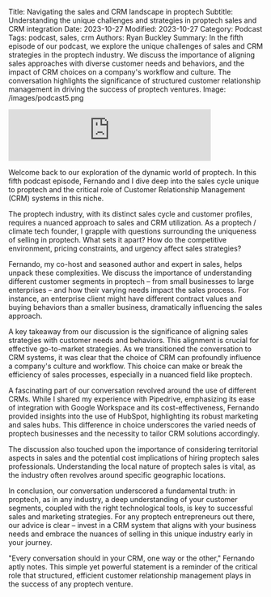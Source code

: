 Title: Navigating the sales and CRM landscape in proptech
Subtitle: Understanding the unique challenges and strategies in proptech sales and CRM integration
Date: 2023-10-27
Modified: 2023-10-27
Category: Podcast
Tags: podcast, sales, crm
Authors: Ryan Buckley
Summary: In the fifth episode of our podcast, we explore the unique challenges of sales and CRM strategies in the proptech industry. We discuss the importance of aligning sales approaches with diverse customer needs and behaviors, and the impact of CRM choices on a company's workflow and culture. The conversation highlights the significance of structured customer relationship management in driving the success of proptech ventures.
Image: /images/podcast5.png


<iframe src="https://podcasters.spotify.com/pod/show/thisweekinproptech/embed/episodes/Moving-Down-the-Funnel---Sales-Motion-and-CRM-e2baf5f/a-aai3thu" height="102px" width="400px" frameborder="0" scrolling="no"></iframe>

Welcome back to our exploration of the dynamic world of proptech. In this fifth podcast episode, Fernando and I dive deep into the sales cycle unique to proptech and the critical role of Customer Relationship Management (CRM) systems in this niche.

The proptech industry, with its distinct sales cycle and customer profiles, requires a nuanced approach to sales and CRM utilization. As a proptech / climate tech founder, I grapple with questions surrounding the uniqueness of selling in proptech. What sets it apart? How do the competitive environment, pricing constraints, and urgency affect sales strategies?

Fernando, my co-host and seasoned author and expert in sales, helps unpack these complexities. We discuss the importance of understanding different customer segments in proptech – from small businesses to large enterprises – and how their varying needs impact the sales process. For instance, an enterprise client might have different contract values and buying behaviors than a smaller business, dramatically influencing the sales approach.

A key takeaway from our discussion is the significance of aligning sales strategies with customer needs and behaviors. This alignment is crucial for effective go-to-market strategies. As we transitioned the conversation to CRM systems, it was clear that the choice of CRM can profoundly influence a company's culture and workflow. This choice can make or break the efficiency of sales processes, especially in a nuanced field like proptech.

A fascinating part of our conversation revolved around the use of different CRMs. While I shared my experience with Pipedrive, emphasizing its ease of integration with Google Workspace and its cost-effectiveness, Fernando provided insights into the use of HubSpot, highlighting its robust marketing and sales hubs. This difference in choice underscores the varied needs of proptech businesses and the necessity to tailor CRM solutions accordingly.

The discussion also touched upon the importance of considering territorial aspects in sales and the potential cost implications of hiring proptech sales professionals. Understanding the local nature of proptech sales is vital, as the industry often revolves around specific geographic locations.

In conclusion, our conversation underscored a fundamental truth: in proptech, as in any industry, a deep understanding of your customer segments, coupled with the right technological tools, is key to successful sales and marketing strategies. For any proptech entrepreneurs out there, our advice is clear – invest in a CRM system that aligns with your business needs and embrace the nuances of selling in this unique industry early in your journey.

"Every conversation should in your CRM, one way or the other," Fernando aptly notes. This simple yet powerful statement is a reminder of the critical role that structured, efficient customer relationship management plays in the success of any proptech venture.
